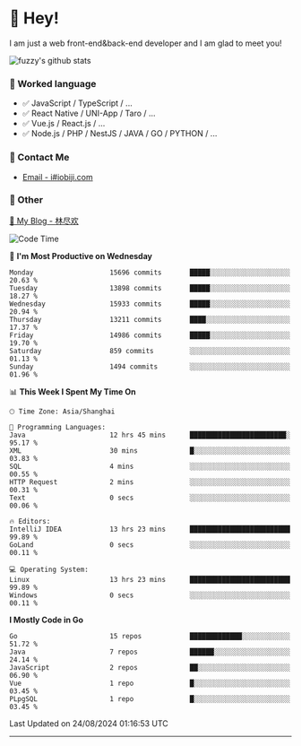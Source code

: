 # 👋 Hey!

I am just a web front-end&back-end developer and I am glad to meet you!

![fuzzy's github stats](https://github-readme-stats.vercel.app/api?username=JaydenForYou&&show_icons=true&&title_color=1abc9c&&icon_color=1abc9c)


### 📝 Worked language

- ✅ JavaScript / TypeScript / ...
- ✅ React Native / UNI-App / Taro / ...
- ✅ Vue.js / React.js / ...
- ✅ Node.js / PHP / NestJS / JAVA / GO / PYTHON / ...

### 📮 Contact Me

- [Email - i#iobiji.com](mailto:i@iobiji.com)


### 🤪 Other

[📌 My Blog - 林尽欢](https://iobiji.com)

<!--START_SECTION:waka-->
![Code Time](http://img.shields.io/badge/Code%20Time-974%20hrs%2035%20mins-blue)

📅 **I'm Most Productive on Wednesday** 

```text
Monday                   15696 commits       █████░░░░░░░░░░░░░░░░░░░░   20.63 % 
Tuesday                  13898 commits       █████░░░░░░░░░░░░░░░░░░░░   18.27 % 
Wednesday                15933 commits       █████░░░░░░░░░░░░░░░░░░░░   20.94 % 
Thursday                 13211 commits       ████░░░░░░░░░░░░░░░░░░░░░   17.37 % 
Friday                   14986 commits       █████░░░░░░░░░░░░░░░░░░░░   19.70 % 
Saturday                 859 commits         ░░░░░░░░░░░░░░░░░░░░░░░░░   01.13 % 
Sunday                   1494 commits        ░░░░░░░░░░░░░░░░░░░░░░░░░   01.96 % 
```


📊 **This Week I Spent My Time On** 

```text
🕑︎ Time Zone: Asia/Shanghai

💬 Programming Languages: 
Java                     12 hrs 45 mins      ████████████████████████░   95.17 % 
XML                      30 mins             █░░░░░░░░░░░░░░░░░░░░░░░░   03.83 % 
SQL                      4 mins              ░░░░░░░░░░░░░░░░░░░░░░░░░   00.55 % 
HTTP Request             2 mins              ░░░░░░░░░░░░░░░░░░░░░░░░░   00.31 % 
Text                     0 secs              ░░░░░░░░░░░░░░░░░░░░░░░░░   00.06 % 

🔥 Editors: 
IntelliJ IDEA            13 hrs 23 mins      █████████████████████████   99.89 % 
GoLand                   0 secs              ░░░░░░░░░░░░░░░░░░░░░░░░░   00.11 % 

💻 Operating System: 
Linux                    13 hrs 23 mins      █████████████████████████   99.89 % 
Windows                  0 secs              ░░░░░░░░░░░░░░░░░░░░░░░░░   00.11 % 
```

**I Mostly Code in Go** 

```text
Go                       15 repos            █████████████░░░░░░░░░░░░   51.72 % 
Java                     7 repos             ██████░░░░░░░░░░░░░░░░░░░   24.14 % 
JavaScript               2 repos             ██░░░░░░░░░░░░░░░░░░░░░░░   06.90 % 
Vue                      1 repo              █░░░░░░░░░░░░░░░░░░░░░░░░   03.45 % 
PLpgSQL                  1 repo              █░░░░░░░░░░░░░░░░░░░░░░░░   03.45 % 
```




 Last Updated on 24/08/2024 01:16:53 UTC
<!--END_SECTION:waka-->
---

